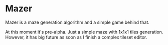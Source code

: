 # Mazer
Mazer is a maze generation algorithm and a simple game behind that.

At this moment it's pre-alpha. Just a simple maze with 1x1x1 tiles generation. However, it has big future as soon as I finish a complex tileset editor.
